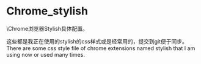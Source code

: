 # Chrome_stylish
\Chrome浏览器Stylish具体配置。
 
这些都是我正在使用的stylish的css样式或是经常用的，提交到git便于同步。
There are some css style file  of chrome extensions named stylish that I am using now or used many times.
